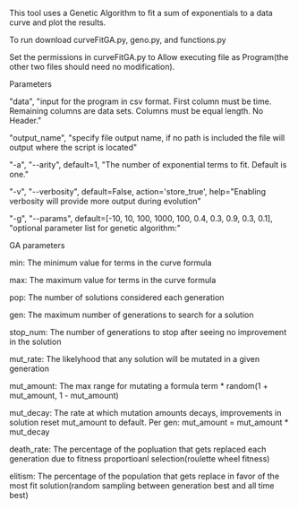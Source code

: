 This tool uses a Genetic Algorithm to fit a sum of exponentials to a data curve and plot the results.


To run download curveFitGA.py, geno.py, and functions.py

Set the permissions in curveFitGA.py to Allow executing file as Program(the other two files should need no modification).


Parameters

"data", "input for the program in csv format. First column must be time. Remaining columns are data sets. Columns must be equal length. No Header."

"output_name", "specify file output name, if no path is included the file will output where the script is located"

"-a", "--arity", default=1, "The number of exponential terms to fit. Default is one."

"-v", "--verbosity", default=False, action='store_true', help="Enabling verbosity will provide more output during evolution"

"-g", "--params", default=[-10, 10, 100, 1000, 100, 0.4, 0.3, 0.9, 0.3, 0.1], "optional parameter list for genetic algorithm:"


GA parameters

min: The minimum value for terms in the curve formula

max: The maximum value for terms in the curve formula

pop: The number of solutions considered each generation

gen: The maximum number of generations to search for a solution

stop_num: The number of generations to stop after seeing no improvement in the solution

mut_rate: The likelyhood that any solution will be mutated in a given generation 

mut_amount: The max range for mutating a formula term * random(1 + mut_amount, 1 - mut_amount)

mut_decay: The rate at which mutation amounts decays, improvements in solution reset mut_amount to default. Per gen: mut_amount = mut_amount * mut_decay
 
death_rate: The percentage of the popluation that gets replaced each generation due to fitness proportioanl selection(roulette wheel fitness)

elitism: The percentage of the population that gets replace in favor of the most fit solution(random sampling between generation best and all time best)



